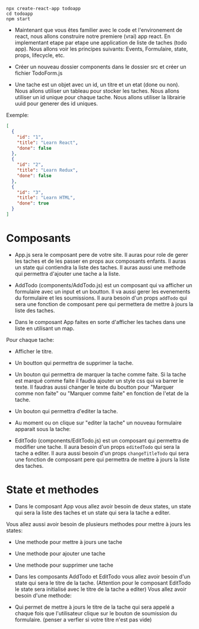 ```
npx create-react-app todoapp
cd todoapp
npm start
```

- Maintenant que vous êtes familier avec le code et l'environement de react, nous allons construire notre premiere (vrai) app react. En implementant etape par etape une application de liste de taches (todo app). Nous allons voir les principes suivants: Events, Formulaire, state, props, lifecycle, etc.

- Créer un nouveau dossier components dans le dossier src et créer un fichier TodoForm.js


- Une tache est un objet avec un id, un titre et un etat (done ou non). Nous allons utiliser un tableau pour stocker les taches. Nous allons utiliser un id unique pour chaque tache. Nous allons utiliser la librairie uuid pour generer des id uniques.

Exemple:
```json
[
  {
    "id": "1",
    "title": "Learn React",
    "done": false
  },
  {
    "id": "2",
    "title": "Learn Redux",
    "done": false
  },
  {
    "id": "3",
    "title": "Learn HTML",
    "done": true
  }
]
```


# Composants

- App.js sera le composant pere de votre site. Il auras pour role de gerer les taches et de les passer en props aux composants enfants. Il auras un state qui contiendra la liste des taches. Il auras aussi une methode qui permettra d'ajouter une tache a la liste.

- AddTodo (components/AddTodo.js) est un composant qui va afficher un formulaire avec un input et un boutton. Il va aussi gerer les evenements du formulaire et les soumissions. Il aura besoin d'un props `addTodo` qui sera une fonction de composant pere qui permettera de mettre à jours la liste des taches.

- Dans le composant App faites en sorte d'afficher les taches dans une liste en utilisant un map.

Pour chaque tache:

  - Afficher le titre.
  - Un boutton qui permettra de supprimer la tache.
  - Un bouton qui permettra de marquer la tache comme faite. Si la tache est marqué comme faite il faudra ajouter un style css qui va barrer le texte. Il faudras aussi changer le texte du boutton pour "Marquer comme non faite" ou "Marquer comme faite" en fonction de l'etat de la tache.
  - Un bouton qui permettra d'editer la tache.

- Au moment ou on clique sur "editer la tache" un nouveau formulaire apparait sous la tache:

- EditTodo (components/EditTodo.js) est un composant qui permettra de modifier une tache. Il aura besoin d'un props `editedTodo` qui sera la tache a editer. Il aura aussi besoin d'un props `changeTitleTodo` qui sera une fonction de composant pere qui permettra de mettre à jours la liste des taches.


# State et methodes

- Dans le composant App vous allez avoir besoin de deux states, un state qui sera la liste des taches et un state qui sera la tache a editer.

Vous allez aussi avoir besoin de plusieurs methodes pour mettre à jours les states:
- Une methode pour mettre à jours une tache
- Une methode pour ajouter une tache
- Une methode pour supprimer une tache

- Dans les composants AddTodo et EditTodo vous allez avoir besoin d'un state qui sera le titre de la tache. (Attention pour le composant EditTodo le state sera initialisé avec le titre de la tache a editer)
Vous allez avoir besoin d'une methode:

- Qui permet de mettre à jours le titre de la tache qui sera appelé a chaque fois que l'utilisateur clique sur le bouton de soumission du formulaire. (penser a verfier si votre titre n'est pas vide)

